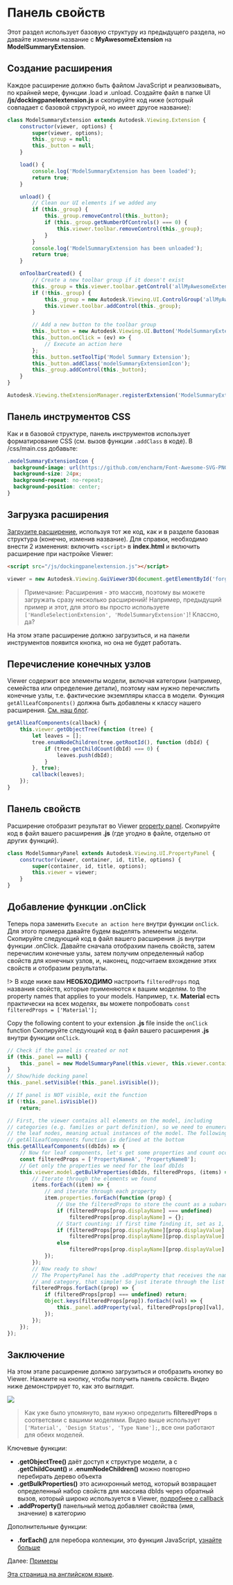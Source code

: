 # Панель свойств

Этот раздел использует базовую структуру из предыдущего раздела, но давайте изменим название с **MyAwesomeExtension** на **ModelSummaryExtension**.

## Создание расширения

Каждое расширение должно быть файлом JavaScript и реализовывать, по крайней мере, функции .load и .unload. Создайте файл в папке UI **/js/dockingpanelextension.js** и скопируйте код ниже (который совпадает с базовой структурой, но имеет другое название): 

```javascript
class ModelSummaryExtension extends Autodesk.Viewing.Extension {
    constructor(viewer, options) {
        super(viewer, options);
        this._group = null;
        this._button = null;
    }

    load() {
        console.log('ModelSummaryExtension has been loaded');
        return true;
    }

    unload() {
        // Clean our UI elements if we added any
        if (this._group) {
            this._group.removeControl(this._button);
            if (this._group.getNumberOfControls() === 0) {
                this.viewer.toolbar.removeControl(this._group);
            }
        }
        console.log('ModelSummaryExtension has been unloaded');
        return true;
    }

    onToolbarCreated() {
        // Create a new toolbar group if it doesn't exist
        this._group = this.viewer.toolbar.getControl('allMyAwesomeExtensionsToolbar');
        if (!this._group) {
            this._group = new Autodesk.Viewing.UI.ControlGroup('allMyAwesomeExtensionsToolbar');
            this.viewer.toolbar.addControl(this._group);
        }

        // Add a new button to the toolbar group
        this._button = new Autodesk.Viewing.UI.Button('ModelSummaryExtensionButton');
        this._button.onClick = (ev) => {
            // Execute an action here
        };
        this._button.setToolTip('Model Summary Extension');
        this._button.addClass('modelSummaryExtensionIcon');
        this._group.addControl(this._button);
    }
}

Autodesk.Viewing.theExtensionManager.registerExtension('ModelSummaryExtension', ModelSummaryExtension);
```

## Панель инструментов CSS

Как и в базовой структуре, панель инструментов использует форматирование CSS (см. вызов функции `.addClass` в коде). В /css/main.css добавьте: 

```css
.modelSummaryExtensionIcon {
  background-image: url(https://github.com/encharm/Font-Awesome-SVG-PNG/raw/master/white/png/24/dashboard.png);
  background-size: 24px;
  background-repeat: no-repeat;
  background-position: center;
}
```

## Загрузка расширения

[Загрузите расширение](/viewer/extensions/skeleton?id=loading-the-extension), используя тот же код, как и в разделе базовая структура (конечно, изменив название). Для справки, необходимо внести 2 изменения: включить `<script>` в **index.html** и включить расширение при настройке Viewer: 

```html
<script src="/js/dockingpanelextension.js"></script>
```

```javascript
viewer = new Autodesk.Viewing.GuiViewer3D(document.getElementById('forgeViewer'), { extensions: ['ModelSummaryExtension'] });
```

> Примечание: Расширения - это массив, поэтому вы можете загружать сразу несколько расширений! Например, предыдущий пример и этот, для этого вы просто используете `['HandleSelectionExtension', 'ModelSummaryExtension']`! Классно, да?

На этом этапе расширение должно загрузиться, и на панели инструментов появится кнопка, но она не будет работать.

## Перечисление конечных узлов

Viewer содержит все элементы модели, включая категории (например, семейства или определение детали), поэтому нам нужно перечислить конечные узлы, т.е. фактические экземпляры класса в модели. Функция `getAllLeafComponents()` должна быть добавлены к классу нашего расширения. [См. наш блог](https://forge.autodesk.com/blog/enumerating-leaf-nodes-viewer). 

```javascript
getAllLeafComponents(callback) {
    this.viewer.getObjectTree(function (tree) {
        let leaves = [];
        tree.enumNodeChildren(tree.getRootId(), function (dbId) {
            if (tree.getChildCount(dbId) === 0) {
                leaves.push(dbId);
            }
        }, true);
        callback(leaves);
    });
}
```

## Панель свойств

Расширение отобразит результат во Viewer [property panel](https://forge.autodesk.com/en/docs/viewer/v7/reference/UI/PropertyPanel/). Скопируйте код в файл вашего расширения **.js** (где угодно в файле, отдельно от других функций).

```javascript
class ModelSummaryPanel extends Autodesk.Viewing.UI.PropertyPanel {
    constructor(viewer, container, id, title, options) {
        super(container, id, title, options);
        this.viewer = viewer;
    }
}
```

## Добавление функции .onClick

Теперь пора заменить `Execute an action here` внутри функции `onClick`. Для этого примера давайте будем выделять элементы модели. Скопируйте следующий код в файл вашего расширения .js внутри функции .onClick.
Давайте сначала отобрахим панель свойств, затем перечислим конечные узлы, затем получим определенный набор свойств для конечных узлов, и, наконец, подсчитаем вхождение этих свойств и отобразим результаты.

!> В коде ниже вам **НЕОБХОДИМО** настроить `filteredProps` под названия свойств, которые применяются к вашим моделям. to the property names that applies to your models. Например, т.к. **Material** есть практически на всех моделях, вы можете попробовать `const filteredProps = ['Material'];`

Copy the following content to your extension **.js** file inside the `onClick` function Скопируйте следующий код в файл вашего расширения **.js** внутри функции `onClick`. 

```javascript
// Check if the panel is created or not
if (this._panel == null) {
    this._panel = new ModelSummaryPanel(this.viewer, this.viewer.container, 'modelSummaryPanel', 'Model Summary');
}
// Show/hide docking panel
this._panel.setVisible(!this._panel.isVisible());

// If panel is NOT visible, exit the function
if (!this._panel.isVisible())
    return;

// First, the viewer contains all elements on the model, including
// categories (e.g. families or part definition), so we need to enumerate
// the leaf nodes, meaning actual instances of the model. The following
// getAllLeafComponents function is defined at the bottom
this.getAllLeafComponents((dbIds) => {
    // Now for leaf components, let's get some properties and count occurrences of each value
    const filteredProps = ['PropertyNameA', 'PropertyNameB'];
    // Get only the properties we need for the leaf dbIds
    this.viewer.model.getBulkProperties(dbIds, filteredProps, (items) => {
        // Iterate through the elements we found
        items.forEach((item) => {
            // and iterate through each property
            item.properties.forEach(function (prop) {
                // Use the filteredProps to store the count as a subarray
                if (filteredProps[prop.displayName] === undefined)
                    filteredProps[prop.displayName] = {};
                // Start counting: if first time finding it, set as 1, else +1
                if (filteredProps[prop.displayName][prop.displayValue] === undefined)
                    filteredProps[prop.displayName][prop.displayValue] = 1;
                else
                    filteredProps[prop.displayName][prop.displayValue] += 1;
            });
        });
        // Now ready to show!
        // The PropertyPanel has the .addProperty that receives the name, value
        // and category, that simple! So just iterate through the list and add them
        filteredProps.forEach((prop) => {
            if (filteredProps[prop] === undefined) return;
            Object.keys(filteredProps[prop]).forEach((val) => {
                this._panel.addProperty(val, filteredProps[prop][val], prop);
            });
        });
    });
});
```

## Заключение

На этом этапе расширение должно загрузиться и отобразить кнопку во Viewer. Нажмите на кнопку, чтобы получить панель свойств. Видео ниже демонстрирует то, как это выглядит.

![](_media/javascript/js_dockingpanel.gif)

> Как уже было упомянуто, вам нужно определить **filteredProps** в соответсвии с вашими моделями. Видео выше использует `['Material', 'Design Status', 'Type Name'];`, все они работают для обеих моделей. 

Ключевые функции:

- **.getObjectTree()** даёт доступ к структуре модели, а с **.getChildCount()** и **.enumNodeChildren()** можно повторно перебирать дерево объекта
- **.getBulkProperties()** это асинхронный метод, который возвращает определенный набор свойств для массива dbIds через обратный вызов, который широко используется в Viewer, [подробнее о callback](https://developer.mozilla.org/en-US/docs/Glossary/Callback_function)
- **.addProperty()** панельный метод добавляет свойства (имя, значение) в категорию

Дополнительные функции:

- **.forEach()** для перебора коллекции, это функция JavaScript, [узнайте больше](https://www.w3schools.com/jsref/jsref_forEach.asp)

Далее: [Примеры](viewer/extensions/examples)

[Эта страница на английском языке](https://learnforge.autodesk.io/#/viewer/extensions/panel).
